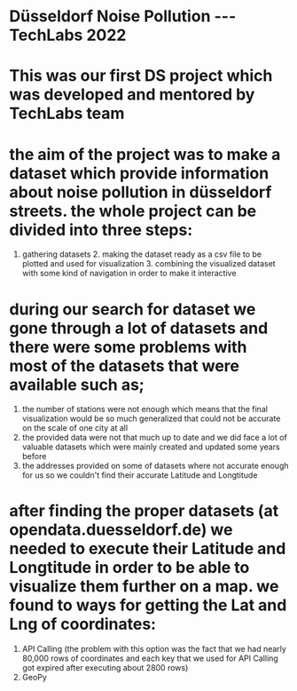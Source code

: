 # Düsseldorf Noise Pollution --- TechLabs 2022
# This was our first DS project which was developed and mentored by TechLabs team

# the aim of the project was to make a dataset which provide information about noise pollution in düsseldorf streets. the whole project can be divided into three steps:
1. gathering datasets 2. making the dataset ready as a csv file to be plotted and used for visualization 3. combining the visualized dataset with some kind of navigation in order to make it interactive

# during our search for dataset we gone through a lot of datasets and there were some problems with most of the datasets that were available such as; 
1. the number of stations were not enough which means that the final visualization would be so much generalized that could not be accurate on the scale of one city at all
2. the provided data were not that much up to date and we did face a lot of valuable datasets which were mainly created and updated some years before 
3. the addresses provided on some of datasets where not accurate enough for us so we couldn't find their accurate Latitude and Longtitude 

# after finding the proper datasets (at opendata.duesseldorf.de) we needed to execute their Latitude and Longtitude in order to be able to visualize them further on a map. we found to ways for getting the Lat and Lng of coordinates:
1. API Calling (the problem with this option was the fact that we had nearly 80,000 rows of coordinates and each key that we used for API Calling got expired after executing about 2800 rows)
2. GeoPy

